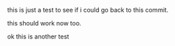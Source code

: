 this is just a test to see if i could go back to this commit.

this should work now too.

ok this is another test